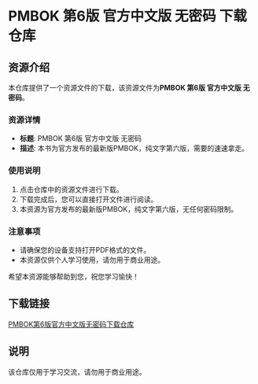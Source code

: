 # PMBOK 第6版 官方中文版 无密码 下载仓库

## 资源介绍

本仓库提供了一个资源文件的下载，该资源文件为**PMBOK 第6版 官方中文版 无密码**。

### 资源详情

- **标题**: PMBOK 第6版 官方中文版 无密码
- **描述**: 本书为官方发布的最新版PMBOK，纯文字第六版，需要的速速拿走。

### 使用说明

1. 点击仓库中的资源文件进行下载。
2. 下载完成后，您可以直接打开文件进行阅读。
3. 本资源为官方发布的最新版PMBOK，纯文字第六版，无任何密码限制。

### 注意事项

- 请确保您的设备支持打开PDF格式的文件。
- 本资源仅供个人学习使用，请勿用于商业用途。

希望本资源能够帮助到您，祝您学习愉快！

## 下载链接
[PMBOK第6版官方中文版无密码下载仓库](https://pan.quark.cn/s/2c81e463a08e)

## 说明

该仓库仅用于学习交流，请勿用于商业用途。
